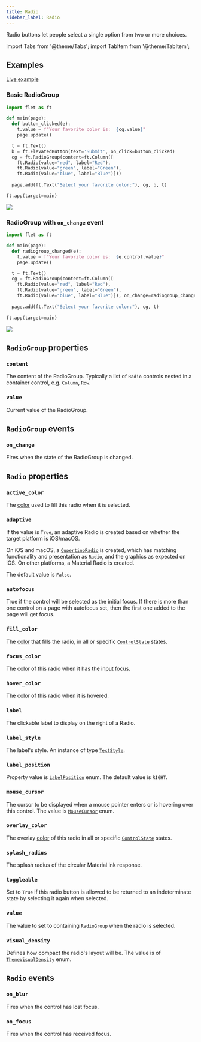 ```yaml
---
title: Radio
sidebar_label: Radio
---
```


Radio buttons let people select a single option from two or more choices.

import Tabs from '@theme/Tabs';
import TabItem from '@theme/TabItem';

## Examples

[Live example](https://flet-controls-gallery.fly.dev/input/radio)

### Basic RadioGroup

<Tabs groupId="language">
  <TabItem value="python" label="Python" default>

```python
import flet as ft

def main(page):
  def button_clicked(e):
    t.value = f"Your favorite color is:  {cg.value}"
    page.update()

  t = ft.Text()
  b = ft.ElevatedButton(text='Submit', on_click=button_clicked)
  cg = ft.RadioGroup(content=ft.Column([
    ft.Radio(value="red", label="Red"),
    ft.Radio(value="green", label="Green"),
    ft.Radio(value="blue", label="Blue")]))
  
  page.add(ft.Text("Select your favorite color:"), cg, b, t)

ft.app(target=main)
```
  </TabItem>
</Tabs>

<img src="/img/docs/controls/radio/basic-radio.gif" className="screenshot-30"/>

### RadioGroup with `on_change` event

<Tabs groupId="language">
  <TabItem value="python" label="Python" default>

```python
import flet as ft

def main(page):
  def radiogroup_changed(e):
    t.value = f"Your favorite color is:  {e.control.value}"
    page.update()

  t = ft.Text()
  cg = ft.RadioGroup(content=ft.Column([
    ft.Radio(value="red", label="Red"),
    ft.Radio(value="green", label="Green"),
    ft.Radio(value="blue", label="Blue")]), on_change=radiogroup_changed)
  
  page.add(ft.Text("Select your favorite color:"), cg, t)

ft.app(target=main)
```
  </TabItem>
</Tabs>

<img src="/img/docs/controls/radio/radio-with-change-event.gif" className="screenshot-30"/>

## `RadioGroup` properties

### `content`

The content of the RadioGroup. Typically a list of `Radio` controls nested in a container control, e.g. `Column`, `Row`.

### `value`

Current value of the RadioGroup.

## `RadioGroup` events

### `on_change`

Fires when the state of the RadioGroup is changed.

## `Radio` properties

### `active_color`

The [color](/docs/reference/colors) used to fill this radio when it is selected.

### `adaptive`

If the value is `True`, an adaptive Radio is created based on whether the target platform is iOS/macOS.

On iOS and macOS, a [`CupertinoRadio`](/docs/controls/cupertinoradio) is created, which has matching functionality and presentation as `Radio`, and the graphics as expected on iOS. On other platforms, a Material Radio is created.

The default value is `False`.

### `autofocus`

True if the control will be selected as the initial focus. If there is more than one control on a page with autofocus set, then the first one added to the page will get focus.

### `fill_color`

The [color](/docs/reference/colors) that fills the radio, in all or
specific [`ControlState`](/docs/reference/types/controlstate) states.

### `focus_color`

The color of this radio when it has the input focus.

### `hover_color`

The color of this radio when it is hovered.

### `label`

The clickable label to display on the right of a Radio.

### `label_style`

The label's style. An instance of type [`TextStyle`](/docs/reference/types/textstyle).

### `label_position`

Property value is [`LabelPosition`](/docs/reference/types/labelposition) enum. The default value is `RIGHT`.

### `mouse_cursor`

The cursor to be displayed when a mouse pointer enters or is hovering over this control.
The value is [`MouseCursor`](/docs/reference/types/mousecursor) enum.

### `overlay_color`

The overlay [color](/docs/reference/colors) of this radio in all or
specific [`ControlState`](/docs/reference/types/controlstate) states.

### `splash_radius`

The splash radius of the circular Material ink response.

### `toggleable`

Set to `True` if this radio button is allowed to be returned to an indeterminate state by selecting it again when selected.

### `value`

The value to set to containing `RadioGroup` when the radio is selected.

### `visual_density`

Defines how compact the radio's layout will be. The value is of [`ThemeVisualDensity`](/docs/reference/types/themevisualdensity) enum.

## `Radio` events

### `on_blur`

Fires when the control has lost focus.

### `on_focus`

Fires when the control has received focus.